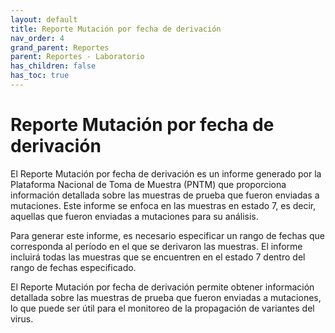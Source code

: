 ```yaml
---
layout: default
title: Reporte Mutación por fecha de derivación
nav_order: 4
grand_parent: Reportes
parent: Reportes - Laboratorio
has_children: false
has_toc: true
---
```


# Reporte Mutación por fecha de derivación

El Reporte Mutación por fecha de derivación es un informe generado por la Plataforma Nacional de Toma de Muestra (PNTM) que proporciona información detallada sobre las muestras de prueba que fueron enviadas a mutaciones. Este informe se enfoca en las muestras en estado 7, es decir, aquellas que fueron enviadas a mutaciones para su análisis.

Para generar este informe, es necesario especificar un rango de fechas que corresponda al período en el que se derivaron las muestras. El informe incluirá todas las muestras que se encuentren en el estado 7 dentro del rango de fechas especificado.

El Reporte Mutación por fecha de derivación permite obtener información detallada sobre las muestras de prueba que fueron enviadas a mutaciones, lo que puede ser útil para el monitoreo de la propagación de variantes del virus.